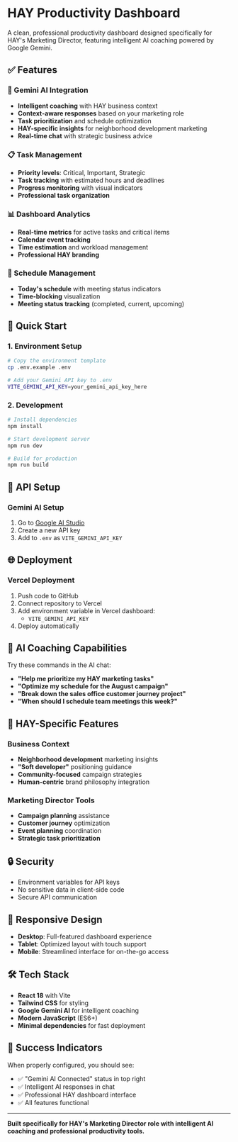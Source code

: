 # HAY Productivity Dashboard

A clean, professional productivity dashboard designed specifically for HAY's Marketing Director, featuring intelligent AI coaching powered by Google Gemini.

## ✅ Features

### 🤖 Gemini AI Integration
- **Intelligent coaching** with HAY business context
- **Context-aware responses** based on your marketing role
- **Task prioritization** and schedule optimization
- **HAY-specific insights** for neighborhood development marketing
- **Real-time chat** with strategic business advice

### 📋 Task Management
- **Priority levels**: Critical, Important, Strategic
- **Task tracking** with estimated hours and deadlines
- **Progress monitoring** with visual indicators
- **Professional task organization**

### 📊 Dashboard Analytics
- **Real-time metrics** for active tasks and critical items
- **Calendar event tracking**
- **Time estimation** and workload management
- **Professional HAY branding**

### 📅 Schedule Management
- **Today's schedule** with meeting status indicators
- **Time-blocking** visualization
- **Meeting status tracking** (completed, current, upcoming)

## 🚀 Quick Start

### 1. Environment Setup
```bash
# Copy the environment template
cp .env.example .env

# Add your Gemini API key to .env
VITE_GEMINI_API_KEY=your_gemini_api_key_here
```

### 2. Development
```bash
# Install dependencies
npm install

# Start development server
npm run dev

# Build for production
npm run build
```

## 🔧 API Setup

### Gemini AI Setup
1. Go to [Google AI Studio](https://aistudio.google.com/app/apikey)
2. Create a new API key
3. Add to `.env` as `VITE_GEMINI_API_KEY`

## 🌐 Deployment

### Vercel Deployment
1. Push code to GitHub
2. Connect repository to Vercel
3. Add environment variable in Vercel dashboard:
   - `VITE_GEMINI_API_KEY`
4. Deploy automatically

## 🎯 AI Coaching Capabilities

Try these commands in the AI chat:
- **"Help me prioritize my HAY marketing tasks"**
- **"Optimize my schedule for the August campaign"**
- **"Break down the sales office customer journey project"**
- **"When should I schedule team meetings this week?"**

## 🏢 HAY-Specific Features

### Business Context
- **Neighborhood development** marketing insights
- **"Soft developer"** positioning guidance
- **Community-focused** campaign strategies
- **Human-centric** brand philosophy integration

### Marketing Director Tools
- **Campaign planning** assistance
- **Customer journey** optimization
- **Event planning** coordination
- **Strategic task prioritization**

## 🔒 Security

- Environment variables for API keys
- No sensitive data in client-side code
- Secure API communication

## 📱 Responsive Design

- **Desktop**: Full-featured dashboard experience
- **Tablet**: Optimized layout with touch support
- **Mobile**: Streamlined interface for on-the-go access

## 🛠️ Tech Stack

- **React 18** with Vite
- **Tailwind CSS** for styling
- **Google Gemini AI** for intelligent coaching
- **Modern JavaScript** (ES6+)
- **Minimal dependencies** for fast deployment

## 🎉 Success Indicators

When properly configured, you should see:
- ✅ "Gemini AI Connected" status in top right
- ✅ Intelligent AI responses in chat
- ✅ Professional HAY dashboard interface
- ✅ All features functional

---

**Built specifically for HAY's Marketing Director role with intelligent AI coaching and professional productivity tools.**

